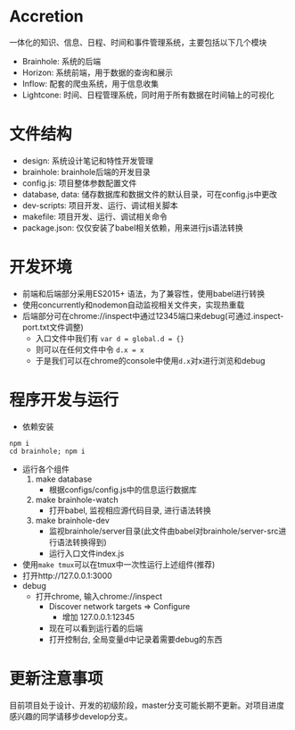 # Accretion
一体化的知识、信息、日程、时间和事件管理系统，主要包括以下几个模块

* Brainhole: 系统的后端
* Horizon: 系统前端，用于数据的查询和展示
* Inflow: 配套的爬虫系统，用于信息收集
* Lightcone: 时间、日程管理系统，同时用于所有数据在时间轴上的可视化

# 文件结构
* design: 系统设计笔记和特性开发管理
* brainhole: brainhole后端的开发目录
* config.js: 项目整体参数配置文件
* database, data: 储存数据库和数据文件的默认目录，可在config.js中更改
* dev-scripts: 项目开发、运行、调试相关脚本
* makefile: 项目开发、运行、调试相关命令
* package.json: 仅仅安装了babel相关依赖，用来进行js语法转换

# 开发环境
* 前端和后端部分采用ES2015+ 语法，为了兼容性，使用babel进行转换
* 使用concurrently和nodemon自动监视相关文件夹，实现热重载
* 后端部分可在chrome://inspect中通过12345端口来debug(可通过.inspect-port.txt文件调整)
    * 入口文件中我们有 `var d = global.d = {}`
    * 则可以在任何文件中令 `d.x = x`
    * 于是我们可以在chrome的console中使用`d.x`对x进行浏览和debug
# 程序开发与运行
* 依赖安装
```
npm i
cd brainhole; npm i
```
* 运行各个组件
  1. make database
      * 根据configs/config.js中的信息运行数据库
  2. make brainhole-watch
      * 打开babel, 监视相应源代码目录, 进行语法转换
  3. make brainhole-dev
      * 监视brainhole/server目录(此文件由babel对brainhole/server-src进行语法转换得到)
      * 运行入口文件index.js
* 使用`make tmux`可以在tmux中一次性运行上述组件(推荐)
* 打开http://127.0.0.1:3000
* debug
  * 打开chrome, 输入chrome://inspect
    * Discover network targets => Configure
      * 增加 127.0.0.1:12345
    * 现在可以看到运行着的后端
    * 打开控制台, 全局变量d中记录着需要debug的东西

# 更新注意事项
目前项目处于设计、开发的初级阶段，master分支可能长期不更新。对项目进度感兴趣的同学请移步develop分支。
